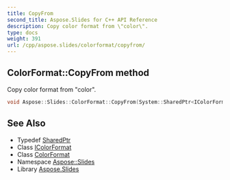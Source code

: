 ```yaml
---
title: CopyFrom
second_title: Aspose.Slides for C++ API Reference
description: Copy color format from \"color\".
type: docs
weight: 391
url: /cpp/aspose.slides/colorformat/copyfrom/
---
```

## ColorFormat::CopyFrom method


Copy color format from \"color\".

```cpp
void Aspose::Slides::ColorFormat::CopyFrom(System::SharedPtr<IColorFormat> color) override
```

## See Also

* Typedef [SharedPtr](../../../system/sharedptr/)
* Class [IColorFormat](../../icolorformat/)
* Class [ColorFormat](../)
* Namespace [Aspose::Slides](../../)
* Library [Aspose.Slides](../../../)
